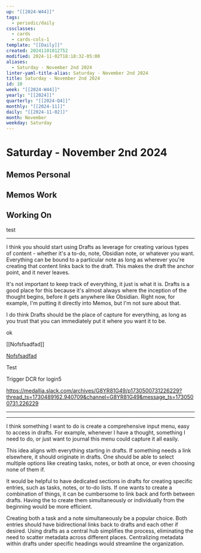 ```yaml
---
up: "[[2024-W44]]"
tags:
  - periodic/daily
cssclasses:
  - cards
  - cards-cols-1
template: "[[Daily]]"
created: 20241101012752
modified: 2024-11-02T18:18:32-05:00
aliases:
  - Saturday - November 2nd 2024
linter-yaml-title-alias: Saturday - November 2nd 2024
title: Saturday - November 2nd 2024
id: 10
week: "[[2024-W44]]"
yearly: "[[2024]]"
quarterly: "[[2024-Q4]]"
monthly: "[[2024-11]]"
daily: "[[2024-11-02]]"
month: November
weekday: Saturday
---
```


# Saturday - November 2nd 2024

## Memos Personal

## Memos Work

## Working On

test

---

I think you should start using Drafts as leverage for creating various types of content - whether it's a to-do, note, Obsidian note, or whatever you want. Everything can be bound to a particular note as long as wherever you're creating that content links back to the draft. This makes the draft the anchor point, and it never leaves.

It's not important to keep track of everything, it just is what it is. Drafts is a good place for this because it's almost always where the inception of the thought begins, before it gets anywhere like Obsidian. Right now, for example, I'm putting it directly into Memos, but I'm not sure about that.

I do think Drafts should be the place of capture for everything, as long as you trust that you can immediately put it where you want it to be.

ok

[[Nofsfsadfad]]


[Nofsfsadfad](obsidian://adv-uri?vault=main&uid=65ba9aac-f2a5-4449-b917-141f54dd7379)






Test




Trigger DCR for login5

https://medallia.slack.com/archives/G8YR81G49/p1730500731226229?thread_ts=1730489162.940709&channel=G8YR81G49&message_ts=1730500731.226229

---

---


I think something I want to do is create a comprehensive input menu, easy to access in drafts. For example, whenever I have a thought, something I need to do, or just want to journal this menu could capture it all easily.

This idea aligns with everything starting in drafts. If something needs a link elsewhere, it should originate in drafts. One should be able to select multiple options like creating tasks, notes, or both at once, or even choosing none of them if.

It would be helpful to have dedicated sections in drafts for creating specific entries, such as tasks, notes, or to-do lists. If one wants to create a combination of things, it can be cumbersome to link back and forth between drafts. Having the to create them simultaneously or individually from the beginning would be more efficient.

Creating both a task and a note simultaneously be a popular choice. Both entries should have bidirectional links back to drafts and each other if desired. Using drafts as a central hub simplifies the process, eliminating the need to scatter metadata across different places. Centralizing metadata within drafts under specific headings would streamline the organization.
